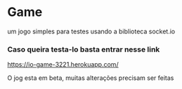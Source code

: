 # Game
um jogo simples para testes usando a biblioteca socket.io

### Caso queira testa-lo basta entrar nesse link
https://io-game-3221.herokuapp.com/

O jog esta em beta, muitas alterações precisam ser feitas
